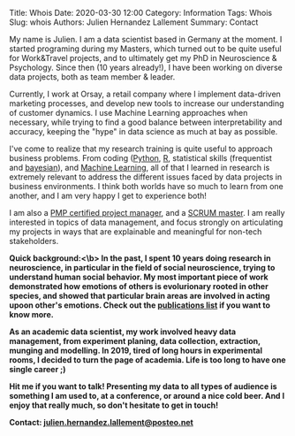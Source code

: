 Title: Whois
Date: 2020-03-30 12:00
Category: Information
Tags: Whois
Slug: whois
Authors: Julien Hernandez Lallement
Summary: Contact

My name is Julien. I am a data scientist based in Germany at the moment. I started programing during my Masters,
which turned out to be quite useful for Work&Travel projects, and to ultimately get my PhD in Neuroscience & Psychology.
Since then (10 years already!), I have been working on diverse data projects, both as team member & leader.  

Currently, I work at Orsay, a retail company where I implement data-driven marketing processes, and develop new tools to 
increase our understanding of customer dynamics. I use Machine Learning approaches when necessary, while trying to find 
a good balance between interpretability and accuracy, keeping the "hype" in data science as much at bay as possible.

I've come to realize that my research training is quite useful to approach business problems. From coding 
([Python](https://drive.google.com/file/d/1ncaKdl5IqaaYDdXAOPmLrDQtG2Oc0Dzv/view), 
[R](https://drive.google.com/file/d/1htJ_b9EK5yEX7A4oo1mDcN39TbRMi3eh/view), statistical skills (frequentist and 
[bayesian](https://drive.google.com/file/d/1Vj2zmOsy0d_Kc1S42uG5QQiSadAMcnGv/view)), and 
[Machine Learning](https://drive.google.com/file/d/1ncaKdl5IqaaYDdXAOPmLrDQtG2Oc0Dzv/view), all of that
I learned in research is extremely relevant to address the different issues faced by data projects in business environments.
I think both worlds have so much to learn from one another, and I am very happy I get to experience both!
 
I am also a [PMP certified project manager](https://drive.google.com/file/d/1PccDSxAxox2iBPsgLbSJ9anvDTnfxfuG/view), 
and a [SCRUM master](https://drive.google.com/file/d/1gcRO2vAOpnM-bWklBMoA0Xa60JTGXkKb/view). 
I am really interested in topics of data management, and
focus strongly on articulating my projects in ways that are explainable and meaningful for non-tech stakeholders.

<b>Quick background:<\b>
In the past, I spent 10 years doing research in neuroscience, in particular in the field of social neuroscience, 
trying to understand human social behavior. My most important piece of work demonstrated how emotions of others 
is evolurionary rooted in other species, and showed that particular brain areas are involved in acting upoon
other's emotions. Check out the [publications list](https://juls-dotcom.github.io/pages/publications.html) if you want to know more.

As an academic data scientist, my work involved heavy data management, from experiment planing, data collection, 
extraction, munging and modelling. 
In 2019, tired of long hours in experimental rooms, I decided to turn the page of academia. Life is too long to have one
single career ;)

Hit me if you want to talk! Presenting my data to all types of audience is something I am used to, at a conference, 
or around a nice cold beer. And I enjoy that really much, so don't hesitate to get in touch!

Contact: julien.hernandez.lallement@posteo.net

